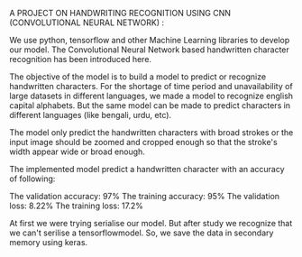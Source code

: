 A PROJECT ON HANDWRITING RECOGNITION USING CNN (CONVOLUTIONAL NEURAL NETWORK) :

  We use python, tensorflow and other Machine Learning libraries to develop our model. The Convolutional Neural Network based handwritten character recognition has been introduced here.

  The objective of the model is to build a model to predict or recognize handwritten characters. For the shortage of time period and unavailability of large datasets in different languages, we made a model to recognize english capital alphabets. But the same model can be made to predict characters in different languages (like bengali, urdu, etc).

  The model only predict the handwritten characters with broad strokes or the input image should be zoomed and cropped enough so that the stroke's width appear wide or broad enough.

The implemented model predict a handwritten character with an accuracy of following:

  The validation accuracy: 97%
  The training accuracy: 95%
  The validation loss: 8.22%
  The training loss: 17.2%

  At first we were trying serialise our model. But after study we recognize that we can't serilise a tensorflowmodel. So, we save the data in secondary memory using keras.
